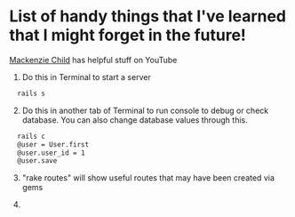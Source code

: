 # List of handy things that I've learned that I might forget in the future!

[Mackenzie Child](https://www.youtube.com/user/mackenziechild) has helpful stuff on YouTube

1. Do this in Terminal to start a server
```bash
  rails s
```
2. Do this in another tab of Terminal to run console to debug or check database.
   You can also change database values through this.
```bash
  rails c
  @user = User.first
  @user.user_id = 1
  @user.save
```
3. "rake routes" will show useful routes that may have been created via gems

4.  
